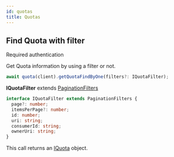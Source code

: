 ```yaml
---
id: quotas
title: Quotas
---
```


## Find Quota with filter

<span class="badge badge--warning">Required authentication</span>

Get Quota information by using a filter or not.

```ts
await quota(client).getQuotaFindByOne(filters?: IQuotaFilter);
```

**IQuotaFilter** extends [PaginationFilters](pagination#pagination-filters)

```ts
interface IQuotaFilter extends PaginationFilters {
  page?: number;
  itemsPerPage?: number;
  id: number;
  uri: string;
  consumerId: string;
  ownerUri: string;
}
```

This call returns an [IQuota](./quotas-types#iquota) object.
